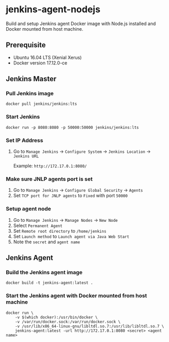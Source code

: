 # jenkins-agent-nodejs

Build and setup Jenkins agent Docker image with Node.js installed and Docker mounted from host machine.

## Prerequisite
- Ubuntu 16.04 LTS (Xenial Xerus)
- Docker version 17.12.0-ce

## Jenkins Master

### Pull Jenkins image
```
docker pull jenkins/jenkins:lts
```

### Start Jenkins
```
docker run -p 8080:8080 -p 50000:50000 jenkins/jenkins:lts
```

### Set IP Address

1. Go to `Manage Jenkins` -> `Configure System` -> `Jenkins Location` -> `Jenkins URL`

    Example: `http://172.17.0.1:8080/`

### Make sure JNLP agents port is set

1. Go to `Manage Jenkins` -> `Configure Global Security` -> `Agents`
2. Set `TCP port for JNLP agents` to `Fixed` with port `50000`

### Setup agent node

1. Go to `Manage Jenkins` -> `Manage Nodes` -> `New Node`
2. Select `Permanent Agent`
3. Set `Remote root directory` to `/home/jenkins`
4. Set `Launch method` to `Launch agent via Java Web Start`
5. Note the `secret` and `agent name`

## Jenkins Agent

### Build the Jenkins agent image
```
docker build -t jenkins-agent:latest .
```

### Start the Jenkins agent with Docker mounted from host machine
```
docker run \
    -v $(which docker):/usr/bin/docker \
    -v /var/run/docker.sock:/var/run/docker.sock \
    -v /usr/lib/x86_64-linux-gnu/libltdl.so.7:/usr/lib/libltdl.so.7 \
    jenkins-agent:latest -url http://172.17.0.1:8080 <secret> <agent name>
```
